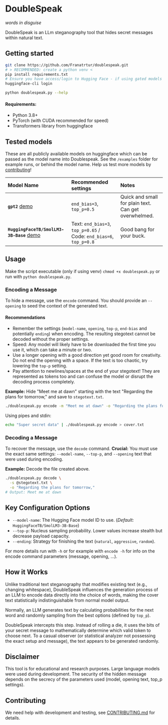 # DoubleSpeak
*words in disguise* 

DoubleSpeak is an LLm steganography tool that hides secret messages within natural text.

## Getting started

```bash
git clone https://github.com/Franatrtur/doublespeak.git
# > RECOMMENDED: create a python venv <
pip install requirements.txt
# Ensure you have access/login to Hugging Face - if using gated models like Llama:
huggingface-cli login

python doublespeak.py --help
```

#### Requirements:

*   Python 3.8+
*   PyTorch (with CUDA recommended for speed)
*   Transformers library from huggingface

## Tested models

These are all publicly available models on huggingface which can be passed as the model name into Doublespeak. See the `/examples` folder for example runs, or behind the model name. Help us test more models by [contributing](#contributing)!

| Model Name | Recommended settings | Notes |
| :--- | :--- | :--- |
| **`gpt2`** [demo](./examples/gpt2.md) | `end_bias=3`, `top_p=0.5` | Quick and small for plain text. Can get overwhelmed. |
| **`HuggingFaceTB/SmolLM3-3B-Base`** [demo](./examples/smollm3-3b.md) | Text: `end_bias=3`, `top_p=0.65` / Code: `end_bias=6`, `top_p=0.8` | Good bang for your buck. |


## Usage

Make the script executable (only if using venv) `chmod +x doublespeak.py` or run with `python doublespeak.py`.

### Encoding a Message

To hide a message, use the `encode` command. You should provide an `--opening` to seed the context of the generated text.

#### Recommendations
 - Remember the settings (`model-name`, `opening`, `top-p`, `end-bias` and potentially `ending`) when encoding. The resulting stegotext cannot be decoded without the proper settings.
 - Speed: Any model will likely have to be downloaded the first time you use it, which can take a minute or two.
 - Use a longer opening with a good direction yet good room for creativity. Do not end the opening with a space. If the text is too chaotic, try lowering the `top-p` setting.
 - Pay attention to newlines/spaces at the end of your stegotext! They are represented as tokens too and can confuse the model or disrupt the decoding process completely. 

**Example:** Hide "Meet me at dawn" starting with the text "Regarding the plans for tomorrow," and save to `stegotext.txt`.

```bash
./doublespeak.py encode -m "Meet me at dawn" -o "Regarding the plans for tomorrow," > stegotext.txt
```

Using pipes and stdin:
```bash
echo "Super secret data" | ./doublespeak.py encode > cover.txt
```

### Decoding a Message

To recover the message, use the `decode` command. **Crucial:** You must use the exact same settings: `--model-name`, `--top-p`, and `--opening` text that were used during encoding.

**Example:** Decode the file created above.

```bash
./doublespeak.py decode \
  -s @stegotext.txt \
  -o "Regarding the plans for tomorrow,"
# Output: Meet me at dawn
```

## Key Configuration Options

*   `--model-name`: The Hugging Face model ID to use. (*Default:* `HuggingFaceTB/SmolLM3-3B-Base`)
*   `--top-p`: Nucleus sampling probability. Lower values increase stealth but decrease payload capacity.
*   `--ending`: Strategy for finishing the text (`natural`, `aggressive`, `random`).

For more details run with `-h` or for example with `encode -h` for info on the encode command parameters (message, opening, ...).

## How it Works


Unlike traditional text steganography that modifies existing text (e.g., changing whitespace), DoubleSpeak influences the generation process of an LLM to encode data directly into the choice of words, making the cover text statistically indistinguishable from normal model output.

Normally, an LLM generates text by calculating probabilities for the next word and randomly sampling from the best options (defined by `top_p`).

DoubleSpeak intercepts this step. Instead of rolling a die, it uses the bits of your secret message to mathematically determine which valid token to choose next. To a casual observer (or statistical analyzer not possessing the exact setup and message), the text appears to be generated randomly.

## Disclaimer

This tool is for educational and research purposes. Large language models were used during development. The security of the hidden message depends on the secrecy of the parameters used (model, opening text, top_p settings).

## Contributing

We need help with development and testing, see [CONTRIBUTING.md](./CONTRIBUTING.md) for details.